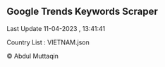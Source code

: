 

## Google Trends Keywords Scraper 
 
Last Update 11-04-2023 , 13:41:41

Country List :
VIETNAM.json



© Abdul Muttaqin 
